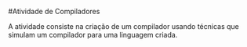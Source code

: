 #Atividade de Compiladores

  A atividade consiste na criação de um compilador usando técnicas que simulam um compilador para uma linguagem criada.
